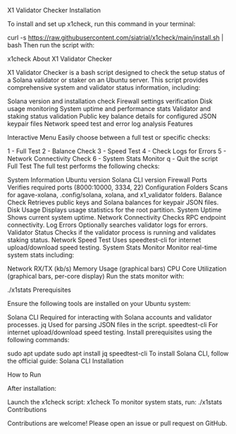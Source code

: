 X1 Validator Checker Installation

To install and set up x1check, run this command in your terminal:

curl -s https://raw.githubusercontent.com/siatrial/x1check/main/install.sh | bash
Then run the script with:

x1check
About X1 Validator Checker

X1 Validator Checker is a bash script designed to check the setup status of a Solana validator or staker on an Ubuntu server.
This script provides comprehensive system and validator status information, including:

Solana version and installation check
Firewall settings verification
Disk usage monitoring
System uptime and performance stats
Validator and staking status validation
Public key balance details for configured JSON keypair files
Network speed test and error log analysis
Features

Interactive Menu
Easily choose between a full test or specific checks:

1 - Full Test
2 - Balance Check
3 - Speed Test
4 - Check Logs for Errors
5 - Network Connectivity Check
6 - System Stats Monitor
q - Quit the script
Full Test
The full test performs the following checks:

System Information
Ubuntu version
Solana CLI version
Firewall Ports
Verifies required ports (8000:10000, 3334, 22)
Configuration Folders
Scans for agave-xolana, .config/solana, xolana, and x1_validator folders.
Balance Check
Retrieves public keys and Solana balances for keypair JSON files.
Disk Usage
Displays usage statistics for the root partition.
System Uptime
Shows current system uptime.
Network Connectivity
Checks RPC endpoint connectivity.
Log Errors
Optionally searches validator logs for errors.
Validator Status
Checks if the validator process is running and validates staking status.
Network Speed Test
Uses speedtest-cli for internet upload/download speed testing.
System Stats Monitor
Monitor real-time system stats including:

Network RX/TX (kb/s)
Memory Usage (graphical bars)
CPU Core Utilization (graphical bars, per-core display)
Run the stats monitor with:

./x1stats
Prerequisites

Ensure the following tools are installed on your Ubuntu system:

Solana CLI
Required for interacting with Solana accounts and validator processes.
jq
Used for parsing JSON files in the script.
speedtest-cli
For internet upload/download speed testing.
Install prerequisites using the following commands:

sudo apt update
sudo apt install jq speedtest-cli
To install Solana CLI, follow the official guide:
Solana CLI Installation

How to Run

After installation:

Launch the x1check script:
x1check
To monitor system stats, run:
./x1stats
Contributions

Contributions are welcome! Please open an issue or pull request on GitHub.


